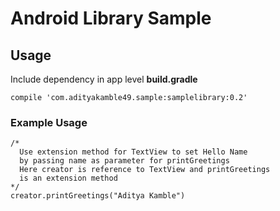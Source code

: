 # Android Library Sample

## Usage
Include dependency in app level **build.gradle**
```
compile 'com.adityakamble49.sample:samplelibrary:0.2'
```

### Example Usage
```
/*
  Use extension method for TextView to set Hello Name 
  by passing name as parameter for printGreetings
  Here creator is reference to TextView and printGreetings
  is an extension method
*/
creator.printGreetings("Aditya Kamble")
```
